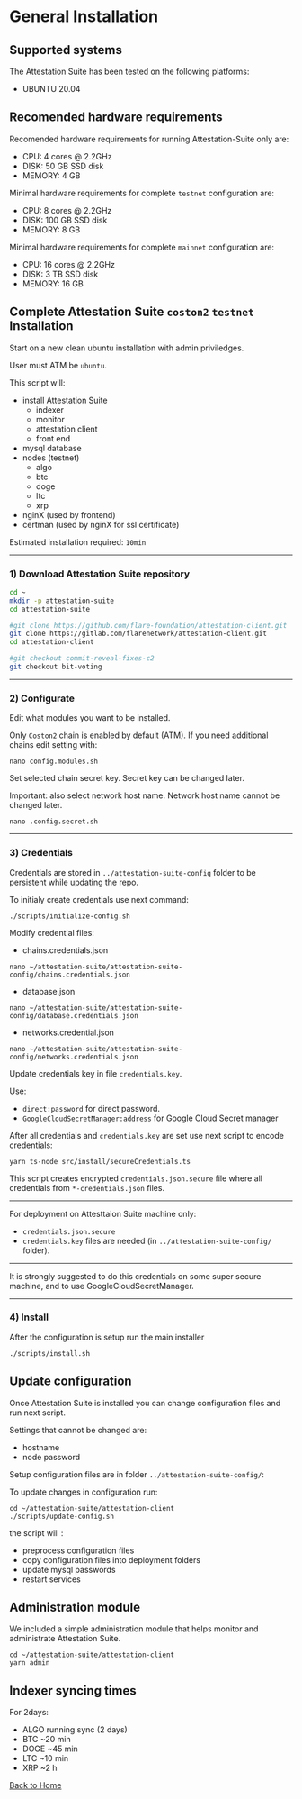 # General Installation
## Supported systems

The Attestation Suite has been tested on the following platforms:

- UBUNTU 20.04

## Recomended hardware requirements

Recomended hardware requirements for running Attestation-Suite only are:
- CPU: 4 cores @ 2.2GHz
- DISK: 50 GB SSD disk
- MEMORY: 4 GB

Minimal hardware requirements for complete `testnet` configuration are:
- CPU: 8 cores @ 2.2GHz
- DISK: 100 GB SSD disk
- MEMORY: 8 GB

Minimal hardware requirements for complete `mainnet` configuration are:
- CPU: 16 cores @ 2.2GHz
- DISK: 3 TB SSD disk
- MEMORY: 16 GB

## Complete Attestation Suite `coston2` `testnet` Installation

Start on a new clean ubuntu installation with admin priviledges.

User must ATM be `ubuntu`.

This script will:
- install Attestation Suite
    - indexer
    - monitor
    - attestation client
    - front end
- mysql database
- nodes (testnet)
    - algo
    - btc
    - doge
    - ltc
    - xrp
- nginX (used by frontend)
- certman (used by nginX for ssl certificate)

Estimated installation required: `10min`

---
### 1) Download Attestation Suite repository

``` bash
cd ~
mkdir -p attestation-suite
cd attestation-suite

#git clone https://github.com/flare-foundation/attestation-client.git
git clone https://gitlab.com/flarenetwork/attestation-client.git
cd attestation-client

#git checkout commit-reveal-fixes-c2
git checkout bit-voting

```

---
### 2) Configurate

Edit what modules you want to be installed.

Only `Coston2` chain is enabled by default (ATM).
If you need additional chains edit setting with:
```
nano config.modules.sh
```

Set selected chain secret key. Secret key can be changed later.

Important: also select network host name. Network host name cannot be changed later.
```
nano .config.secret.sh
```

---
### 3) Credentials
Credentials are stored in `../attestation-suite-config` folder to be persistent while updating the repo.

To initialy create credentials use next command:
```
./scripts/initialize-config.sh
```

Modify credential files:
- chains.credentials.json 
```
nano ~/attestation-suite/attestation-suite-config/chains.credentials.json
```
- database.json
```
nano ~/attestation-suite/attestation-suite-config/database.credentials.json
```
- networks.credential.json
```
nano ~/attestation-suite/attestation-suite-config/networks.credentials.json
```

Update credentials key in file `credentials.key`.

Use:
 - `direct:password` for direct password.
 - `GoogleCloudSecretManager:address` for Google Cloud Secret manager

 After all credentials and `credentials.key` are set use next script to encode credentials:
 ```
 yarn ts-node src/install/secureCredentials.ts
 ```

 This script creates encrypted `credentials.json.secure` file where all credentials from `*-credentials.json` files.

 ---
For deployment on Attesttaion Suite machine only:
- `credentials.json.secure`
- `credentials.key`
files are needed (in `../attestation-suite-config/` folder). 

 ---
 It is strongly suggested to do this credentials on some super secure machine, and to use GoogleCloudSecretManager.


---
### 4) Install
After the configuration is setup run the main installer
```
./scripts/install.sh
```

## Update configuration
Once Attestation Suite is installed you can change configuration files and run next script.

Settings that cannot be changed are:
- hostname
- node password


Setup configuration files are in folder `../attestation-suite-config/`:


To update changes in configuration run:
```
cd ~/attestation-suite/attestation-client
./scripts/update-config.sh
```

the script will :
- preprocess configuration files
- copy configuration files into deployment folders
- update mysql passwords
- restart services


## Administration module
We included a simple administration module that helps monitor and administrate Attestation Suite.

```
cd ~/attestation-suite/attestation-client
yarn admin
```

## Indexer syncing times

For 2days:

- ALGO running sync (2 days)
- BTC ~20 min
- DOGE ~45 min
- LTC ~10 min
- XRP ~2 h

[Back to Home](./../README.md)

